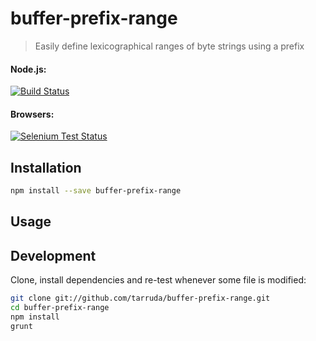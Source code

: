 # buffer-prefix-range

> Easily define lexicographical ranges of byte strings using a prefix

#### Node.js:
[![Build Status](https://travis-ci.org//buffer-prefix-range.png)](https://travis-ci.org//buffer-prefix-range)

#### Browsers:
[![Selenium Test Status](https://saucelabs.com/browser-matrix/_buffer-prefix-range.svg)](https://saucelabs.com/u/_buffer-prefix-range)


## Installation

```sh
npm install --save buffer-prefix-range
```

## Usage

## Development

Clone, install dependencies and re-test whenever some file is modified:

```sh
git clone git://github.com/tarruda/buffer-prefix-range.git
cd buffer-prefix-range
npm install
grunt
```
